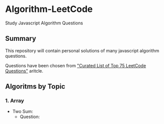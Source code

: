 # Algorithm-LeetCode

Study Javascript Algorithm Questions

## Summary

This repository will contain personal solutions of many javascript algorithm questions.

Questions have been chosen from ["Curated List of Top 75 LeetCode Questions"](https://www.teamblind.com/post/New-Year-Gift---Curated-List-of-Top-75-LeetCode-Questions-to-Save-Your-Time-OaM1orEU) aritcle.

## Algoritms by Topic

### 1. Array

- Two Sum:
  - Question:
